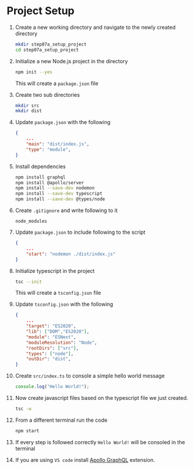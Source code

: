 # Project Setup

1. Create a new working directory and navigate to the newly created directory

   ```bash
   mkdir step07a_setup_project
   cd step07a_setup_project
   ```

2. Initialize a new Node.js project in the directory

   ```bash
   npm init --yes
   ```

   This will create a `package.json` file

3. Create two sub directories

   ```bash
   mkdir src
   mkdir dist
   ```

4. Update `package.json` with the following

   ```json
   {
       ...
       "main": "dist/index.js",
       "type": "module",
   }
   ```

5. Install dependencies

   ```bash
   npm install graphql
   npm install @apollo/server
   npm install --save-dev nodemon
   npm install --save-dev typescript
   npm install --save-dev @types/node
   ```

6. Create `.gitignore` and write following to it

   ```
   node_modules
   ```

7. Update `package.json` to include following to the script

   ```json
   {
       ...
       "start": "nodemon ./dist/index.js"
   }
   ```

8. Initialize typescript in the project

   ```bash
   tsc --init
   ```

   This will create a `tsconfig.json` file

9. Update `tsconfig.json` with the following

   ```json
   {
       ...
       "target": "ES2020",
       "lib": ["DOM","ES2020"],
       "module": "ESNext",
       "moduleResolution": "Node",
       "rootDirs": ["src"],
       "types": ["node"],
       "outDir": "dist",
   }
   ```

10. Create `src/index.ts` to console a simple hello world message

    ```ts
    console.log("Hello World!");
    ```

11. Now create javascript files based on the typescript file we just created.

    ```bash
    tsc -w
    ```

12. From a different terminal run the code

    ```bash
    npm start
    ```

13. If every step is followed correctly `Hello World!` will be consoled in the terminal

14. If you are using `VS code` install [Apollo GraphQL](https://marketplace.visualstudio.com/items?itemName=apollographql.vscode-apollo) extension.